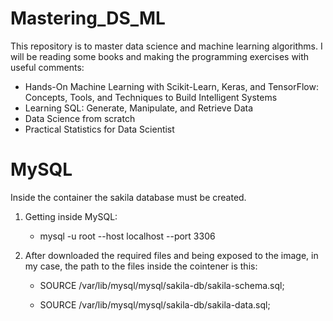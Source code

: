 # Mastering_DS_ML
This repository is to master data science and machine learning algorithms. I will be reading some books and making the programming exercises with useful comments:
- Hands-On Machine Learning with Scikit-Learn, Keras, and TensorFlow: Concepts, Tools, and Techniques to Build Intelligent Systems
- Learning SQL: Generate, Manipulate, and Retrieve Data
- Data Science from scratch
- Practical Statistics for Data Scientist

# MySQL
Inside the container the sakila database must be created.
1. Getting inside MySQL:

    - mysql -u root --host localhost --port 3306 

2. After downloaded the required files and being exposed to the image, in my case, the path to the files inside the cointener is this:

    - SOURCE /var/lib/mysql/mysql/sakila-db/sakila-schema.sql;

    - SOURCE /var/lib/mysql/mysql/sakila-db/sakila-data.sql;
